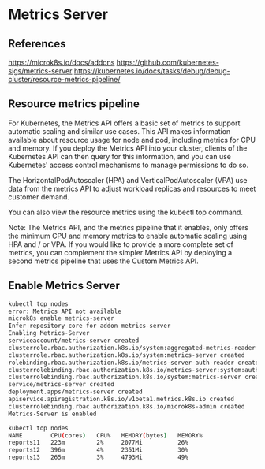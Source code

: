 # Metrics Server

## References

<https://microk8s.io/docs/addons>
<https://github.com/kubernetes-sigs/metrics-server>
<https://kubernetes.io/docs/tasks/debug/debug-cluster/resource-metrics-pipeline/>

## Resource metrics pipeline

For Kubernetes, the Metrics API offers a basic set of metrics to support automatic scaling and similar use cases. This API makes information available about resource usage for node and pod, including metrics for CPU and memory. If you deploy the Metrics API into your cluster, clients of the Kubernetes API can then query for this information, and you can use Kubernetes' access control mechanisms to manage permissions to do so.

The HorizontalPodAutoscaler (HPA) and VerticalPodAutoscaler (VPA) use data from the metrics API to adjust workload replicas and resources to meet customer demand.

You can also view the resource metrics using the kubectl top command.

Note: The Metrics API, and the metrics pipeline that it enables, only offers the minimum CPU and memory metrics to enable automatic scaling using HPA and / or VPA. If you would like to provide a more complete set of metrics, you can complement the simpler Metrics API by deploying a second metrics pipeline that uses the Custom Metrics API.

## Enable Metrics Server

```bash
kubectl top nodes
error: Metrics API not available
microk8s enable metrics-server
Infer repository core for addon metrics-server
Enabling Metrics-Server
serviceaccount/metrics-server created
clusterrole.rbac.authorization.k8s.io/system:aggregated-metrics-reader created
clusterrole.rbac.authorization.k8s.io/system:metrics-server created
rolebinding.rbac.authorization.k8s.io/metrics-server-auth-reader created
clusterrolebinding.rbac.authorization.k8s.io/metrics-server:system:auth-delegator created
clusterrolebinding.rbac.authorization.k8s.io/system:metrics-server created
service/metrics-server created
deployment.apps/metrics-server created
apiservice.apiregistration.k8s.io/v1beta1.metrics.k8s.io created
clusterrolebinding.rbac.authorization.k8s.io/microk8s-admin created
Metrics-Server is enabled

kubectl top nodes
NAME        CPU(cores)   CPU%   MEMORY(bytes)   MEMORY%   
reports11   223m         2%     2077Mi          26%       
reports12   396m         4%     2351Mi          30%       
reports13   265m         3%     4793Mi          49%  
```
